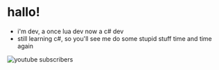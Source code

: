 # hallo!
- i'm dev, a once lua dev now a c# dev
- still learning c#, so you'll see me do some stupid stuff time and time again

![youtube subscribers](https://img.shields.io/youtube/channel/subscribers/UCFzJS4uyzmj6eUqhJjXAl8w?logoColor=red&logo=youtube&color=red&style=for-the-badge)
